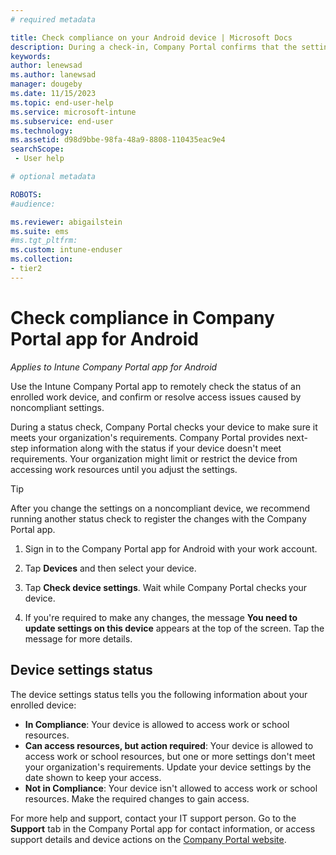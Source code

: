 ```yaml
---
# required metadata

title: Check compliance on your Android device | Microsoft Docs
description: During a check-in, Company Portal confirms that the settings on your device meet your organization's policy requirements.
keywords:
author: lenewsad
ms.author: lanewsad
manager: dougeby
ms.date: 11/15/2023
ms.topic: end-user-help
ms.service: microsoft-intune
ms.subservice: end-user
ms.technology:
ms.assetid: d98d9bbe-98fa-48a9-8808-110435eac9e4
searchScope:
 - User help

# optional metadata

ROBOTS:  
#audience:

ms.reviewer: abigailstein
ms.suite: ems
#ms.tgt_pltfrm:
ms.custom: intune-enduser
ms.collection:
- tier2
---
```


# Check compliance in Company Portal app for Android     
*Applies to Intune Company Portal app for Android*  

Use the Intune Company Portal app to remotely check the status of an enrolled work device, and confirm or resolve access issues caused by noncompliant settings.

During a status check, Company Portal checks your device to make sure it meets your organization's requirements. Company Portal provides next-step information along with the status if your device doesn't meet requirements. Your organization might limit or restrict the device from accessing work resources until you adjust the settings.      

>[!TIP]
> After you change the settings on a noncompliant device, we recommend running another status check to register the changes with the Company Portal app.  

1. Sign in to the Company Portal app for Android with your work account.  

2. Tap **Devices** and then select your device.  

3. Tap **Check device settings**. Wait while Company Portal checks your device.  

4. If you're required to make any changes, the message **You need to update settings on this device** appears at the top of the screen. Tap the message for more details. 

## Device settings status  

The device settings status tells you the following information about your enrolled device:    
* **In Compliance**: Your device is allowed to access work or school resources.  
* **Can access resources, but action required**: Your device is allowed to access work or school resources, but one or more settings don't meet your organization's requirements. Update your device settings by the date shown to keep your access.  
* **Not in Compliance**: Your device isn't allowed to access work or school resources. Make the required changes to gain access.  

For more help and support, contact your IT support person. Go to the **Support** tab in the Company Portal app for contact information, or access support details and device actions on the [Company Portal website](https://go.microsoft.com/fwlink/?linkid=2010980).  
